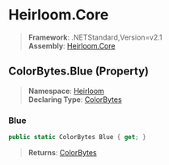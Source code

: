 # Heirloom.Core

> **Framework**: .NETStandard,Version=v2.1  
> **Assembly**: [Heirloom.Core][0]

## ColorBytes.Blue (Property)

> **Namespace**: [Heirloom][0]  
> **Declaring Type**: [ColorBytes][1]

### Blue

```cs
public static ColorBytes Blue { get; }
```

> **Returns**: [ColorBytes][1]

[0]: ../../../Heirloom.Core.md
[1]: ../ColorBytes.md
